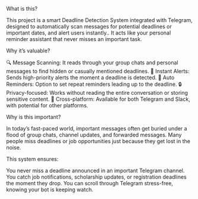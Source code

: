 What is this?

This project is a smart Deadline Detection System integrated with Telegram, designed to automatically scan messages for potential deadlines or important dates, and alert users instantly..
It acts like your personal reminder assistant that never misses an important task.


Why it’s valuable?

🔍 Message Scanning: It reads through your group chats and personal messages to find hidden or casually mentioned deadlines.
🔔 Instant Alerts: Sends high-priority alerts the moment a deadline is detected.
📅 Auto Reminders: Option to set repeat reminders leading up to the deadline.
🔒 Privacy-focused: Works without reading the entire conversation or storing sensitive content.
📲 Cross-platform: Available for both Telegram and Slack, with potential for other platforms.


Why is this important?

In today’s fast-paced world, important messages often get buried under a flood of group chats, channel updates, and forwarded messages. Many people miss deadlines or job opportunities just because they get lost in the noise.

This system ensures:

You never miss a deadline announced in an important Telegram channel.
You catch job notifications, scholarship updates, or registration deadlines the moment they drop.
You can scroll through Telegram stress-free, knowing your bot is keeping watch.




